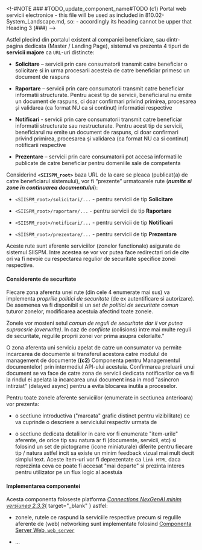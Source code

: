 <!-#NOTE ### #TODO_update_component_name#TODO (c1) Portal web servicii electronice
    - this file will be used as included in 810.02-System_Landscape.md, so:
    - accordingly its heading cannot be upper that Heading 3 (###)
-->


Astfel plecind din portalul existent al companiei beneficiare, sau dintr-pagina dedicata (Master / Landing Page), sistemul va prezenta 4 tipuri de **servicii majore** ca `URL`-uri distincte: <!-- -#NOTE mk-UTF8 (din ANPM matrice complianta 64-67) -->

* **Solicitare** – servicii prin care consumatorii transmit catre beneficiar o solicitare si in urma procesarii acesteia de catre beneficiar primesc un document de raspuns

* **Raportare** – servicii prin care consumatorii transmit catre beneficiar informatii structurate. Pentru acest tip de servicii, beneficiarul nu emite un document de raspuns, ci doar confirmari privind primirea, procesarea și validarea (ca format NU ca si continut) informatiei respective

* **Notificari** - servicii prin care consumatorii transmit catre beneficiar informatii structurate sau nestructurate. Pentru acest tip de servicii, beneficiarul nu emite un document de raspuns, ci doar confirmari privind primirea, procesarea și validarea (ca format NU ca si continut) notificarii respective <!-- -#FIXME aceasta cred ca ar trebui sa fie ANPM --to-- consumator | modelul acest este deja la item anterior "Raportare" -->

* **Prezentare** – servicii prin care consumatorii pot accesa informatiile publicate de catre beneficiar pentru domeniile sale de competenta


Considerind **`<SIISPM_root>`** baza URL de la care se pleaca (publicat(a) de catre beneficiarul sistemului), vor fi “prezente” urmatoarele rute (***numite si zone in continuarea documentului***):

* `<SIISPM_root>/solicitari/...` - pentru servicii de tip **Solicitare**

* `<SIISPM_root>/raportare/...` - pentru servicii de tip **Raportare**

* `<SIISPM_root>/notificari/...` - pentru servicii de tip **Notificari**

* `<SIISPM_root>/prezentare/...` - pentru servicii de tip **Prezentare**

Aceste rute sunt aferente serviciilor (zonelor functionale) asigurate de sistemul SIISPM. Intre acestea se vor vor putea face redirectari ori de cite ori va fi nevoie cu respectarea regulior de securitate specifice zonei respective.




#### Considerente de securitate

Fiecare zona aferenta unei rute (din cele 4 enumerate mai sus) va implementa *propriile politici de securitate* (de ex autentificare si autorizare). De asemenea va fi disponibil si un *set de politici de securitate comun* tuturor zonelor, modificarea acestuia afectind toate zonele.

Zonele vor mosteni setul *comun de reguli de securitate dar il vor putea supracsrie (overwrite)*. In caz de *conflicte* (colisions) intre mai multe reguli de securitate, regulile proprii zonei vor prima asupra celorlalte."


O zona aferenta uni serviciu apelat de catre un consumator va permite incarcarea de documente si transferul acestora catre modulul de management de documente (**(c2)** Componenta pentru Managementul documentelor) prin intermediul API-ului acestuia. Confirmarea preluarii unui document se va face de catre zona de servicii dedicata notificarilor ce va fi la rindul ei apelata la incarcarea unui document insa in mod "asincron intirziat" (delayed async) pentru a evita blocarea inutila a proceselor. <!-- -#NOTE din ANPM matrice complianta 68 -->

Pentru toate zonele aferente serviciilor (enumerate in sectiunea anterioara) vor prezenta: <!-- -#NOTE din ANPM matrice complianta 70 -->

* o sectiune introductiva ("marcata" grafic distinct pentru vizibilitate) ce va cuprinde o descriere a serviciului respectiv urmata de

* o sectiune dedicata detaliilor in care vor fi enumerate "item-urile" aferente, de orice tip sau natura ar fi (documente, servicii, etc) si folosind un set de pictograme (icone miniaturale) diferite pentru fiecare tip / natura astfel incit sa existe un minim feedback vizual mai mult decit simplul text. Aceste item-uri vor fi deprezentate ca `link HTML` daca reprezinta ceva ce poate fi accesat "mai departe" si prezinta interes pentru utilizator pe un flux logic al acestuia




#### Implementarea componentei

Acesta componenta foloseste platforma [*Connections NexGenAI minim versiunea 2.3.3*](http://nexgenai.app/v2.3.3){ target="_blank" } astfel:

* zonele, rutele ce raspund la serviciile respective precum si regulile aferente de (web) networking sunt implementate folosind [Componenta Server Web, `web_server`](https://nexgenai.app/v2.3.3/comp_server_web.html)

* ...




